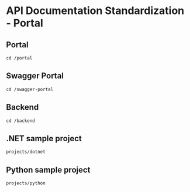 # API Documentation Standardization - Portal

## Portal
```cd /portal```

## Swagger Portal
```cd /swagger-portal```

## Backend
```cd /backend```

## .NET sample project
```projects/dotnet```

## Python sample project
```projects/python```
